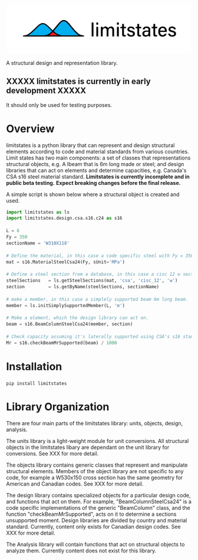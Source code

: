 
<p align="center">
  <img src="https://github.com/cslotboom/limitstates/raw/main/doc/logo/logo-text-2.jpg" width="500">
</p>

A structural design and representation library.

## XXXXX limitstates is currently in early development XXXXX
It should only be used for testing purposes.


# Overview
limitstates is a python library that can represent and design structural 
elements according to code and material standards from various countries. Limit states has two main components: 
a set of classes that representations structural objects, e.g. A Ibeam that is 6m long made or steel; 
and design libraries that can act on elements and determine capacities, e.g. Canada's CSA s16 steel material standard.
**Limitstates is currently incomplete and in public beta testing.**
**Expect breaking changes before the final release.**

A simple script is shown below where a structural object is created and used.


```Python
import limitstates as ls
import limitstates.design.csa.s16.c24 as s16

L = 6
Fy = 350
sectionName = 'W310X118'

# Define the material, in this case a code specific steel with Fy = 350 MPa
mat = s16.MaterialSteelCsa24(Fy, sUnit='MPa')

# Define a steel section from a database, in this case a cisc 12 w section.
steelSections   = ls.getSteelSections(mat, 'csa', 'cisc_12', 'w')
section         = ls.getByName(steelSections, sectionName)

# make a member, in this case a simplely supported beam 6m long beam.
member = ls.initSimplySupportedMember(L, 'm')

# Make a element, which the design library can act on.
beam = s16.BeamColumnSteelCsa24(member, section)

# Check capacity assuming it's laterally supported using CSA's s16 standard.
Mr = s16.checkBeamMrSupported(beam) / 1000
```

# Installation

`
pip install limitstates
`

# Library Organization
There are four main parts of the limitstates library: units, objects, design, analysis.

The units library is a light-weight module for unit conversions. 
All structural objects in the limitstates libary are dependant on the unit library for conversions. 
See XXX for more detail.

The objects library contains generic classes that represent and manipulate structural elements. 
Members of the object library are not specific to any code, for example a W530x150 cross section has the same geometry for American and Canadian codes.
See XXX for more detail.

The design library contains specialized objects for a particular design code, and functions that act on them. 
For example,   "BeamColumnSteelCsa24" is a code specific implementations of the generic "BeamColumn" class, 
and the function "checkBeamMrSupported", acts on it to determine a sections unsupported moment. 
Design libraries are divided by country and material standard. Currently, content only exists for Canadian design codes.
See XXX for more detail.

The Analysis library will contain functions that act on structural objects to analyze them. 
Currently content does not exist for this library.
